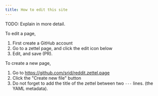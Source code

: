 ```yaml
---
title: How to edit this site
---
```


TODO: Explain in more detail.

To edit a page,

1. First create a GitHub account
1. Go to a zettel page, and click the edit icon below
1. Edit, and save (PR).

To create a new page,

1. Go to <https://github.com/srid/reddit.zettel.page>
1. Click the "Create new file" button
1. Do not forget to add the title of the zettel between two `---` lines. (the YAML metadata).
